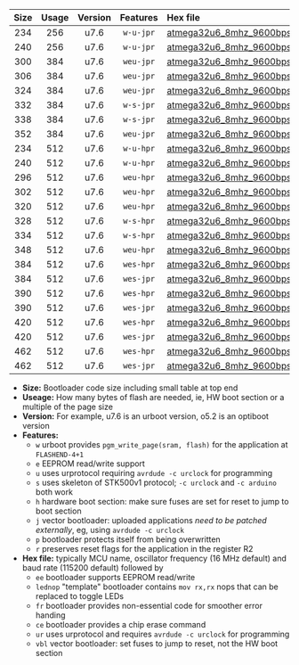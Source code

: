 |Size|Usage|Version|Features|Hex file|
|:-:|:-:|:-:|:-:|:--|
|234|256|u7.6|`w-u-jpr`|[atmega32u6_8mhz_9600bps_ur_vbl.hex](https://raw.githubusercontent.com/stefanrueger/urboot/main/atmega32u6_8mhz_9600bps_ur_vbl.hex)|
|240|256|u7.6|`w-u-jpr`|[atmega32u6_8mhz_9600bps_lednop_ur_vbl.hex](https://raw.githubusercontent.com/stefanrueger/urboot/main/atmega32u6_8mhz_9600bps_lednop_ur_vbl.hex)|
|300|384|u7.6|`weu-jpr`|[atmega32u6_8mhz_9600bps_ee_ur_vbl.hex](https://raw.githubusercontent.com/stefanrueger/urboot/main/atmega32u6_8mhz_9600bps_ee_ur_vbl.hex)|
|306|384|u7.6|`weu-jpr`|[atmega32u6_8mhz_9600bps_ee_lednop_ur_vbl.hex](https://raw.githubusercontent.com/stefanrueger/urboot/main/atmega32u6_8mhz_9600bps_ee_lednop_ur_vbl.hex)|
|324|384|u7.6|`weu-jpr`|[atmega32u6_8mhz_9600bps_ee_lednop_fr_ur_vbl.hex](https://raw.githubusercontent.com/stefanrueger/urboot/main/atmega32u6_8mhz_9600bps_ee_lednop_fr_ur_vbl.hex)|
|332|384|u7.6|`w-s-jpr`|[atmega32u6_8mhz_9600bps_vbl.hex](https://raw.githubusercontent.com/stefanrueger/urboot/main/atmega32u6_8mhz_9600bps_vbl.hex)|
|338|384|u7.6|`w-s-jpr`|[atmega32u6_8mhz_9600bps_lednop_vbl.hex](https://raw.githubusercontent.com/stefanrueger/urboot/main/atmega32u6_8mhz_9600bps_lednop_vbl.hex)|
|352|384|u7.6|`weu-jpr`|[atmega32u6_8mhz_9600bps_ee_lednop_fr_ce_ur_vbl.hex](https://raw.githubusercontent.com/stefanrueger/urboot/main/atmega32u6_8mhz_9600bps_ee_lednop_fr_ce_ur_vbl.hex)|
|234|512|u7.6|`w-u-hpr`|[atmega32u6_8mhz_9600bps_ur.hex](https://raw.githubusercontent.com/stefanrueger/urboot/main/atmega32u6_8mhz_9600bps_ur.hex)|
|240|512|u7.6|`w-u-hpr`|[atmega32u6_8mhz_9600bps_lednop_ur.hex](https://raw.githubusercontent.com/stefanrueger/urboot/main/atmega32u6_8mhz_9600bps_lednop_ur.hex)|
|296|512|u7.6|`weu-hpr`|[atmega32u6_8mhz_9600bps_ee_ur.hex](https://raw.githubusercontent.com/stefanrueger/urboot/main/atmega32u6_8mhz_9600bps_ee_ur.hex)|
|302|512|u7.6|`weu-hpr`|[atmega32u6_8mhz_9600bps_ee_lednop_ur.hex](https://raw.githubusercontent.com/stefanrueger/urboot/main/atmega32u6_8mhz_9600bps_ee_lednop_ur.hex)|
|320|512|u7.6|`weu-hpr`|[atmega32u6_8mhz_9600bps_ee_lednop_fr_ur.hex](https://raw.githubusercontent.com/stefanrueger/urboot/main/atmega32u6_8mhz_9600bps_ee_lednop_fr_ur.hex)|
|328|512|u7.6|`w-s-hpr`|[atmega32u6_8mhz_9600bps.hex](https://raw.githubusercontent.com/stefanrueger/urboot/main/atmega32u6_8mhz_9600bps.hex)|
|334|512|u7.6|`w-s-hpr`|[atmega32u6_8mhz_9600bps_lednop.hex](https://raw.githubusercontent.com/stefanrueger/urboot/main/atmega32u6_8mhz_9600bps_lednop.hex)|
|348|512|u7.6|`weu-hpr`|[atmega32u6_8mhz_9600bps_ee_lednop_fr_ce_ur.hex](https://raw.githubusercontent.com/stefanrueger/urboot/main/atmega32u6_8mhz_9600bps_ee_lednop_fr_ce_ur.hex)|
|384|512|u7.6|`wes-hpr`|[atmega32u6_8mhz_9600bps_ee.hex](https://raw.githubusercontent.com/stefanrueger/urboot/main/atmega32u6_8mhz_9600bps_ee.hex)|
|384|512|u7.6|`wes-jpr`|[atmega32u6_8mhz_9600bps_ee_vbl.hex](https://raw.githubusercontent.com/stefanrueger/urboot/main/atmega32u6_8mhz_9600bps_ee_vbl.hex)|
|390|512|u7.6|`wes-hpr`|[atmega32u6_8mhz_9600bps_ee_lednop.hex](https://raw.githubusercontent.com/stefanrueger/urboot/main/atmega32u6_8mhz_9600bps_ee_lednop.hex)|
|390|512|u7.6|`wes-jpr`|[atmega32u6_8mhz_9600bps_ee_lednop_vbl.hex](https://raw.githubusercontent.com/stefanrueger/urboot/main/atmega32u6_8mhz_9600bps_ee_lednop_vbl.hex)|
|420|512|u7.6|`wes-hpr`|[atmega32u6_8mhz_9600bps_ee_lednop_fr.hex](https://raw.githubusercontent.com/stefanrueger/urboot/main/atmega32u6_8mhz_9600bps_ee_lednop_fr.hex)|
|420|512|u7.6|`wes-jpr`|[atmega32u6_8mhz_9600bps_ee_lednop_fr_vbl.hex](https://raw.githubusercontent.com/stefanrueger/urboot/main/atmega32u6_8mhz_9600bps_ee_lednop_fr_vbl.hex)|
|462|512|u7.6|`wes-hpr`|[atmega32u6_8mhz_9600bps_ee_lednop_fr_ce.hex](https://raw.githubusercontent.com/stefanrueger/urboot/main/atmega32u6_8mhz_9600bps_ee_lednop_fr_ce.hex)|
|462|512|u7.6|`wes-jpr`|[atmega32u6_8mhz_9600bps_ee_lednop_fr_ce_vbl.hex](https://raw.githubusercontent.com/stefanrueger/urboot/main/atmega32u6_8mhz_9600bps_ee_lednop_fr_ce_vbl.hex)|

- **Size:** Bootloader code size including small table at top end
- **Useage:** How many bytes of flash are needed, ie, HW boot section or a multiple of the page size
- **Version:** For example, u7.6 is an urboot version, o5.2 is an optiboot version
- **Features:**
  + `w` urboot provides `pgm_write_page(sram, flash)` for the application at `FLASHEND-4+1`
  + `e` EEPROM read/write support
  + `u` uses urprotocol requiring `avrdude -c urclock` for programming
  + `s` uses skeleton of STK500v1 protocol; `-c urclock` and `-c arduino` both work
  + `h` hardware boot section: make sure fuses are set for reset to jump to boot section
  + `j` vector bootloader: uploaded applications *need to be patched externally*, eg, using `avrdude -c urclock`
  + `p` bootloader protects itself from being overwritten
  + `r` preserves reset flags for the application in the register R2
- **Hex file:** typically MCU name, oscillator frequency (16 MHz default) and baud rate (115200 default) followed by
  + `ee` bootloader supports EEPROM read/write
  + `lednop` "template" bootloader contains `mov rx,rx` nops that can be replaced to toggle LEDs
  + `fr` bootloader provides non-essential code for smoother error handing
  + `ce` bootloader provides a chip erase command
  + `ur` uses urprotocol and requires `avrdude -c urclock` for programming
  + `vbl` vector bootloader: set fuses to jump to reset, not the HW boot section

